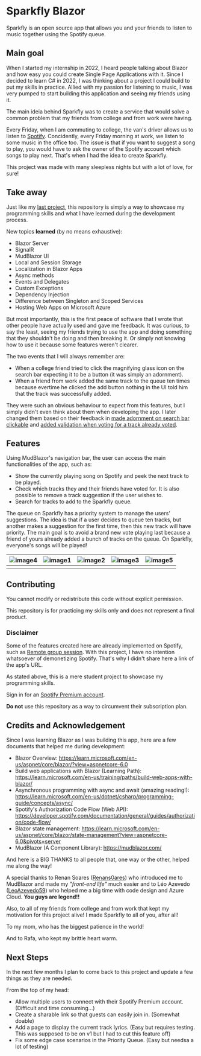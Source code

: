 # Sparkfly Blazor
Sparkfly is an open source app that allows you and your friends to listen to music together using the Spotify queue.

## Main goal
When I started my internship in 2022, I heard people talking about Blazor and how easy you could create Single Page Applications with it. Since I decided to learn C# in 2022, I was thinking about a project I could build to put my skills in practice. Allied with my passion for listening to music, I was very pumped to start building this application and seeing my friends using it.

The main ideia behind Sparkfly was to create a service that would solve a common problem that my friends from college and from work were having.

Every Friday, when I am commuting to college, the van's driver allows us to listen to [Spotify](https://www.spotify.com/br/). Concidently, every Friday morning at work, we listen to some music in the office too. The issue is that if you want to suggest a song to play, you would have to ask the owner of the Spotify account which songs to play next. That's when I had the idea to create Sparkfly.

This project was made with many sleepless nights but with a lot of love, for sure!

## Take away

Just like my [last project](https://github.com/BuenoVini/lastfm-analyzer), this repository is simply a way to showcase my programming skills and what I have learned during the development process.

New topics **learned** (by no means exhaustive):
- Blazor Server
- SignalR
- MudBlazor UI
- Local and Session Storage
- Localization in Blazor Apps
- Async methods
- Events and Delegates
- Custom Exceptions
- Dependency Injection
- Difference between Singleton and Scoped Services
- Hosting Web Apps on Microsoft Azure

But most importantly, this is the first peace of software that I wrote that other people have actually used and gave me feedback. It was curious, to say the least, seeing my friends trying to use the app and doing something that they shouldn't be doing and then breaking it. Or simply not knowing how to use it because some features weren't clearer.

The two events that I will always remember are:
- When a college friend tried to click the magnifying glass icon on the search bar expecting it to be a button (it was simply an adornment).
- When a friend from work added the same track to the queue ten times because evertime he clicked the add button nothing in the UI told him that the track was successfully added.

They were such an obvious behaviour to expect from this features, but I simply didn't even think about them when developing the app.
I later changed them based on their feedback in [made adornment on search bar clickable](https://github.com/BuenoVini/SparkflyBlazor/commit/ed6ed54f435caddedb4a7c52c55b3d1da983b9f4) and [added validation when voting for a track already voted](https://github.com/BuenoVini/SparkflyBlazor/commit/3767311f498bb2b4a633478270fc1dafd323c9d7).

## Features
Using MudBlazor's navigation bar, the user can access the main functionalities of the app, such as:
- Show the currently playing song on Spotify and peek the next track to be played.
- Check which tracks they and their friends have voted for. It is also possible to remove a track suggestion if the user wishes to.
- Search for tracks to add to the Sparkfly queue.

The queue on Sparkfly has a priority system to manage the users' suggestions. The idea is that if a user decides to queue ten tracks, but another makes a suggestion for the first time, then this new track will have priority. The main goal is to avoid a brand new vote playing last because a friend of yours already added a bunch of tracks on the queue. On Sparkfly, everyone's songs will be played!

| ![image4](https://user-images.githubusercontent.com/51279927/192420863-54058ac9-7890-40dd-837f-8a01822aa088.jpeg)  | ![image1](https://user-images.githubusercontent.com/51279927/192420374-41475866-d725-49fa-8be0-cea8877558ea.jpeg) | ![image2](https://user-images.githubusercontent.com/51279927/192420506-27e98e30-dad8-4aa9-b402-ec27b3cfbedf.jpeg) | ![image3](https://user-images.githubusercontent.com/51279927/192420847-0ba93987-ab40-4344-852f-78c2b05bedc4.jpeg) | ![image5](https://user-images.githubusercontent.com/51279927/192421016-8dc009b2-2410-4ba5-9a81-067b3761de59.jpeg) | 
| ------------- | ------------- | ------------- | ------------- | ------------- |
|  |  |  |  |  |


## Contributing
You cannot modify or redistribute this code without explicit permission.

This repository is for practicing my skills only and does not represent a final product.

### Disclaimer
Some of the features created here are already implemented on Spotify, such as [Remote group session](https://support.spotify.com/us/article/remote-group-session/). With this project, I have no intention whatsoever of demonetizing Spotify. That's why I didn't share here a link of the app's URL.

As stated above, this is a mere student project to showcase my programming skills.

Sign in for an [Spotify Premium account](https://support.spotify.com/us/article/premium-plans/).

**Do not** use this repository as a way to circumvent their subscription plan.

## Credits and Acknowledgement
Since I was learning Blazor as I was building this app, here are a few documents that helped me during development:
- Blazor Overview: https://learn.microsoft.com/en-us/aspnet/core/blazor/?view=aspnetcore-6.0
- Build web applications with Blazor (Learning Path): https://learn.microsoft.com/en-us/training/paths/build-web-apps-with-blazor/
- Asynchronous programming with async and await (amazing reading!): https://learn.microsoft.com/en-us/dotnet/csharp/programming-guide/concepts/async/
- Spotify's Authorization Code Flow (Web API): https://developer.spotify.com/documentation/general/guides/authorization/code-flow/
- Blazor state management: https://learn.microsoft.com/en-us/aspnet/core/blazor/state-management?view=aspnetcore-6.0&pivots=server
- MudBlazor (A Component Library): https://mudblazor.com/

And here is a BIG THANKS to all people that, one way or the other, helped me along the way!

A special thanks to Renan Soares ([Renans0ares](https://github.com/Renans0ares)) who introduced me to MudBlazor and made my *"front-end life"* much easier and to Léo Azevedo ([LeoAzevedo59](https://github.com/LeoAzevedo59)) who helped me a big time with code design and Azure Cloud. **You guys are legend!!**

Also, to all of my friends from college and from work that kept my motivation for this project alive! I made Sparkfly to all of you, after all!

To my mom, who has the biggest patience in the world!

And to Rafa, who kept my brittle heart warm.

## Next Steps
In the next few months I plan to come back to this project and update a few things as they are needed.

From the top of my head:
- Allow multiple users to connect with their Spotify Premium account. (Difficult and time consuming...)
- Create a sharable link so that guests can easily join in. (Somewhat doable)
- Add a page to display the current track lyrics. (Easy but requires testing. This was supposed to be on v1 but I had to cut this feature off)
- Fix some edge case scenarios in the Priority Queue. (Easy but needsa a lot of testing)
